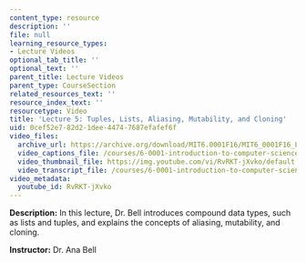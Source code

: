 ```yaml
---
content_type: resource
description: ''
file: null
learning_resource_types:
- Lecture Videos
optional_tab_title: ''
optional_text: ''
parent_title: Lecture Videos
parent_type: CourseSection
related_resources_text: ''
resource_index_text: ''
resourcetype: Video
title: 'Lecture 5: Tuples, Lists, Aliasing, Mutability, and Cloning'
uid: 0cef52e7-82d2-1dee-4474-7687efafef6f
video_files:
  archive_url: https://archive.org/download/MIT6.0001F16/MIT6_0001F16_Lecture_05_300k.mp4
  video_captions_file: /courses/6-0001-introduction-to-computer-science-and-programming-in-python-fall-2016/87450a3bb883546da3cda15e422b259f_RvRKT-jXvko.vtt
  video_thumbnail_file: https://img.youtube.com/vi/RvRKT-jXvko/default.jpg
  video_transcript_file: /courses/6-0001-introduction-to-computer-science-and-programming-in-python-fall-2016/a9df4249541a97c3506418f1e555c0c7_RvRKT-jXvko.pdf
video_metadata:
  youtube_id: RvRKT-jXvko
---
```


**Description:** In this lecture, Dr. Bell introduces compound data types, such as lists and tuples, and explains the concepts of aliasing, mutability, and cloning.

**Instructor:** Dr. Ana Bell
